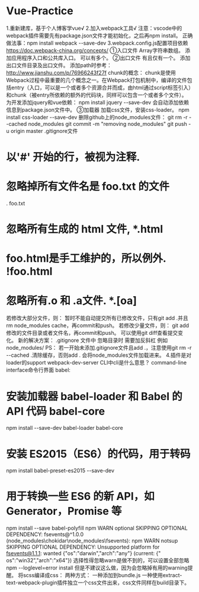 # Vue-Practice
1.重新建库，基于个人博客学vue√
2.加入webpack工具√ 
注意：vscode中的webpack插件需要先有package.json文件才能初始化，之后再npm install。
正确做法事：npm install webpack --save-dev
3.webpack.config.js配置项目依赖
https://doc.webpack-china.org/concepts/
①入口文件
Array<string>字符串数组。
添加应用程序入口和公共库入口。
可以有多个。
②出口文件
有且仅有一个。
添加出口文件目录及出口文件。
添加path时参考：http://www.jianshu.com/p/76966243f27f
chunk的概念：
chunk是使用Webpack过程中最重要的几个概念之一。在Webpack打包机制中，编译的文件包括entry（入口，可以是一个或者多个资源合并而成，由html通过script标签引入）和chunk（被entry所依赖的额外的代码块，同样可以包含一个或者多个文件）。
为开发添加jquery和vue依赖：
npm install jquery --save-dev
会自动添加依赖信息到package.json文件中。
③加载器
加载css文件，安装css-loader。
npm install css-loader --save-dev
删除github上的node_modules文件：
git rm -r --cached node_modules
git commit -m "removing node_modules"
git push -u origin master
.gitignore文件
# 以'#' 开始的行，被视为注释.
# 忽略掉所有文件名是 foo.txt 的文件
. foo.txt
# 忽略所有生成的 html 文件, *.html
# foo.html是手工维护的，所以例外. !foo.html
# 忽略所有.o 和 .a文件. *.[oa] 
若修改大部分文件，则：
暂时不能自动提交所有已修改文件，只有git add .并且rm node_modules cache，再commit和push。
若修改少量文件，则：
git add 修改的文件目录或者文件名，再commit和push。
可以使用git diff查看提交变化。 
新的解决方案： .gitignore 文件中 忽略目录时 需要加反斜杠 例如 node_modules/
PS： 若一开始未添加.gitignore文件且add .，注意使用git rm -r --cached .清除缓存，否则add . 会将node_modules文件加载进来。
4.插件是对loader的support
webpack-dev-server CLI中cli是什么意思？
command-line interface命令行界面
babel:
# 安装加载器 babel-loader 和 Babel 的 API 代码 babel-core
npm install --save-dev babel-loader babel-core
# 安装 ES2015（ES6）的代码，用于转码
npm install babel-preset-es2015 --save-dev
# 用于转换一些 ES6 的新 API，如 Generator，Promise 等
npm install --save babel-polyfill
npm WARN optional SKIPPING OPTIONAL DEPENDENCY: fsevents@^1.0.0 (node_modules\chokidar\node_modules\fsevents):
npm WARN notsup SKIPPING OPTIONAL DEPENDENCY: Unsupported platform for fsevents@1.1.1: wanted {"os":"darwin","arch":"any"} (current: {"
os":"win32","arch":"x64"})
选择性得忽略warn是做不到的，可以设置全部忽略npm --loglevel=error install 但是不建议这么做，因为会忽略掉有用的warning提醒。
将scss编译成css：
两种方式：
一种添加到bundle.js
一种使用extract-text-webpack-plugin插件独立一个css文件出来，css文件同样在build目录下。
